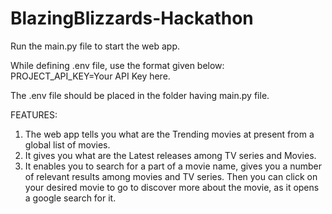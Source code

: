 # BlazingBlizzards-Hackathon

Run the main.py file to start the web app.

While defining .env file, use the format given below:
PROJECT_API_KEY=Your API Key here.

The .env file should be placed in the folder having main.py file.

FEATURES:
1) The web app tells you what are the Trending movies at present from a global list of movies.
2) It gives you what are the Latest releases among TV series and Movies.
3) It enables you to search for a part of a movie name, gives you a number of relevant results
   among movies and TV series. Then you can click on your desired movie to go to discover more about the movie,
   as it opens a google search for it.

